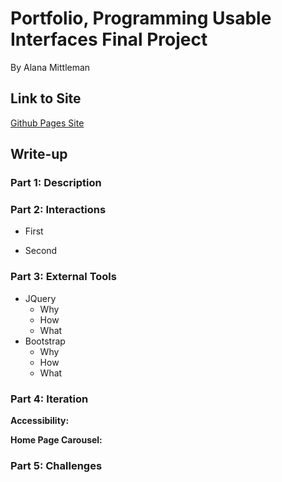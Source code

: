 # Portfolio, Programming Usable Interfaces Final Project

By Alana Mittleman

## Link to Site

[Github Pages Site](https://amittle.github.io/portfolio/)

## Write-up

### Part 1: Description

### Part 2: Interactions

- First

- Second

### Part 3: External Tools

- JQuery
    - Why
    - How
    - What
- Bootstrap
    - Why
    - How
    - What


### Part 4: Iteration

**Accessibility:**

**Home Page Carousel:**

### Part 5: Challenges